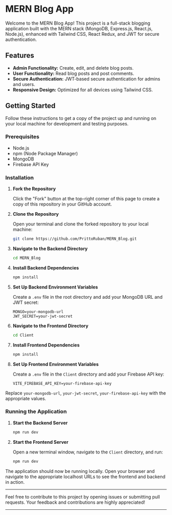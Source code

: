 
# MERN Blog App

Welcome to the MERN Blog App! This project is a full-stack blogging application built with the MERN stack (MongoDB, Express.js, React.js, Node.js), enhanced with Tailwind CSS, React Redux, and JWT for secure authentication.

## Features

- **Admin Functionality:** Create, edit, and delete blog posts.
- **User Functionality:** Read blog posts and post comments.
- **Secure Authentication:** JWT-based secure authentication for admins and users.
- **Responsive Design:** Optimized for all devices using Tailwind CSS.

## Getting Started

Follow these instructions to get a copy of the project up and running on your local machine for development and testing purposes.

### Prerequisites

- Node.js
- npm (Node Package Manager)
- MongoDB
- Firebase API Key

### Installation

1. **Fork the Repository**

   Click the "Fork" button at the top-right corner of this page to create a copy of this repository in your GitHub account.

2. **Clone the Repository**

   Open your terminal and clone the forked repository to your local machine:

   ```bash
   git clone https://github.com/PrittoRuban/MERN_Blog.git
   ```

3. **Navigate to the Backend Directory**

   ```bash
   cd MERN_Blog
   ```

4. **Install Backend Dependencies**

   ```bash
   npm install
   ```

5. **Set Up Backend Environment Variables**

   Create a `.env` file in the root directory and add your MongoDB URL and JWT secret:

   ```env
   MONGO=your-mongodb-url
   JWT_SECRET=your-jwt-secret
   ```

6. **Navigate to the Frontend Directory**

   ```bash
   cd Client
   ```

7. **Install Frontend Dependencies**

   ```bash
   npm install
   ```

8. **Set Up Frontend Environment Variables**

   Create a `.env` file in the `Client` directory and add your Firebase API key:

   ```env
   VITE_FIREBASE_API_KEY=your-firebase-api-key
   ```


Replace `your-mongodb-url`, `your-jwt-secret`, `your-firebase-api-key` with the appropriate values.

### Running the Application

1. **Start the Backend Server**

   ```bash
   npm run dev
   ```

2. **Start the Frontend Server**

   Open a new terminal window, navigate to the `Client` directory, and run:

   ```bash
   npm run dev
   ```


The application should now be running locally. Open your browser and navigate to the appropriate localhost URLs to see the frontend and backend in action.



---

Feel free to contribute to this project by opening issues or submitting pull requests. Your feedback and contributions are highly appreciated!

---

